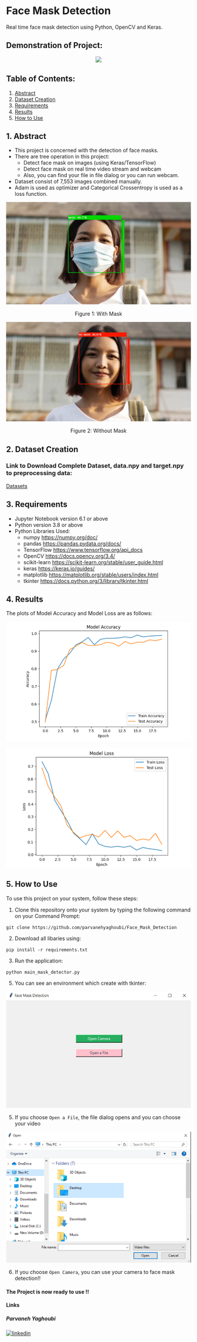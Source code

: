 # Face Mask Detection 
Real time face mask detection using Python, OpenCV and Keras.

## Demonstration of Project:
<p align="center">
  <img src="https://github.com/parvanehyaghoubi/Face_Mask_Detection/blob/main/images/face_mask_detected.gif?raw=true" />
</p>

## Table of Contents:
1. [Abstract](https://github.com/parvanehyaghoubi/Face_Mask_Detection#1-abstract)
2. [Dataset Creation](https://github.com/parvanehyaghoubi/Face_Mask_Detection#2-dataset-creation)
3. [Requirements](https://github.com/parvanehyaghoubi/Face_Mask_Detection#3-requirements)
4. [Results](https://github.com/parvanehyaghoubi/Face_Mask_Detection#4-results)
5. [How to Use](https://github.com/parvanehyaghoubi/Face_Mask_Detection#5-how-to-use)

## 1. Abstract
- This project is concerned with the detection of face masks.
- There are tree operation in this project:
  - Detect face mask on images (using Keras/TensorFlow)
  - Detect face mask on real  time video stream and webcam
  - Also, you can find your file in file dialog or you can run webcam.
- Dataset consist of  7,553 images combined manually.
- Adam is used as optimizer and Categorical Crossentropy is used as a loss function.

<p align="center">
  <img src="https://github.com/parvanehyaghoubi/Face_Mask_Detection/blob/main/images/with_mask_detection.png?raw=true" />
</p>
<p align=center> 
Figure 1: With Mask
</p>

<p align="center">
  <img src="https://github.com/parvanehyaghoubi/Face_Mask_Detection/blob/main/images/without_mask_detection.png?raw=true" />
</p>

<p align=center> 
Figure 2: Without Mask
</p>

## 2. Dataset Creation
### Link to Download Complete Dataset, data.npy and target.npy to preprocessing data:
[Datasets](https://drive.google.com/drive/folders/1o4iNmnXvIAsR2RArvRP-prliNfbdVbTr?usp=sharing)

## 3. Requirements
- Jupyter Notebook version 6.1 or above
- Python version 3.8 or above
- Python Libraries Used:
  - numpy https://numpy.org/doc/
  - pandas https://pandas.pydata.org/docs/
  - TensorFlow https://www.tensorflow.org/api_docs
  - OpenCV https://docs.opencv.org/3.4/
  - scikit-learn https://scikit-learn.org/stable/user_guide.html
  - keras https://keras.io/guides/
  - matplotlib https://matplotlib.org/stable/users/index.html
  - tkinter https://docs.python.org/3/library/tkinter.html


 ## 4. Results
The plots of Model Accuracy and Model Loss are as follows:

<p align="center">
  <img src="https://github.com/parvanehyaghoubi/Face_Mask_Detection/blob/main/images/Model_Accuracy.png?raw=true" />
</p>


<p align="center">
  <img src="https://github.com/parvanehyaghoubi/Face_Mask_Detection/blob/main/images/Model_Loss.png?raw=true" />
</p>

## 5. How to Use

To use this project on your system, follow these steps:

1. Clone this repository onto your system by typing the following command on your Command Prompt:
```
git clone https://github.com/parvanehyaghoubi/Face_Mask_Detection
```

2. Download all libaries using:
```
pip install -r requirements.txt
```

3. Run the application:
```
python main_mask_detector.py
```

5. You can see an environment which create with tkinter:

<p align="center">
  <img src="https://github.com/parvanehyaghoubi/Face_Mask_Detection/blob/main/images/Root_Tkinter.png?raw=true" />
</p>

5. If you choose `Open a File`, the file dialog opens and you can choose your video

<p align="center">
  <img src="https://github.com/parvanehyaghoubi/Face_Mask_Detection/blob/main/images/File_Dialog.png?raw=true" />
</p>

6. If you choose `Open Camera`, you can use your camera to face mask detection!!

#### The Project is now ready to use !!


#### Links
##### Parvaneh Yaghoubi
[![linkedin](https://img.shields.io/badge/linkedin-0A66C2?style=for-the-badge&logo=linkedin&logoColor=white)](https://www.linkedin.com/in/parvaneh-yaghoubi-54362620b/)

